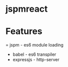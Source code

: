 # jspmreact

# Features
= jspm - es6 module loading
- babel - es6 transpiler
- expressjs - http-server
